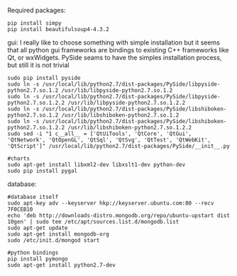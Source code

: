 Required packages:

    pip install simpy
    pip install beautifulsoup4-4.3.2



gui: I really like to choose something with simple installation but it seems that all python gui frameworks are bindings
to existing C++ frameworks like Qt, or wxWidgets. PySide seams to have the simples installation process,
but still it is not trivial

    sudo pip install pyside
    sudo ln -s /usr/local/lib/python2.7/dist-packages/PySide/libpyside-python2.7.so.1.2 /usr/lib/libpyside-python2.7.so.1.2
    sudo ln -s /usr/local/lib/python2.7/dist-packages/PySide/libpyside-python2.7.so.1.2.2 /usr/lib/libpyside-python2.7.so.1.2.2
    sudo ln -s /usr/local/lib/python2.7/dist-packages/PySide/libshiboken-python2.7.so.1.2 /usr/lib/libshiboken-python2.7.so.1.2
    sudo ln -s /usr/local/lib/python2.7/dist-packages/PySide/libshiboken-python2.7.so.1.2.2 /usr/lib/libshiboken-python2.7.so.1.2.2
    sudo sed -i "1 c__all__ = ['QtUiTools', 'QtCore', 'QtGui', 'QtNetwork', 'QtOpenGL', 'QtSql', 'QtSvg', 'QtTest', 'QtWebKit', 'QtScript']" /usr/local/lib/python2.7/dist-packages/PySide/__init__.py

    #charts
    sudo apt-get install libxml2-dev libxslt1-dev python-dev
    sudo pip install pygal

database:

    #database itself
    sudo apt-key adv --keyserver hkp://keyserver.ubuntu.com:80 --recv 7F0CEB10
    echo 'deb http://downloads-distro.mongodb.org/repo/ubuntu-upstart dist 10gen' | sudo tee /etc/apt/sources.list.d/mongodb.list
    sudo apt-get update
    sudo apt-get install mongodb-org
    sudo /etc/init.d/mongod start

    #python bindings
    pip install pymongo
    sudo apt-get install python2.7-dev
